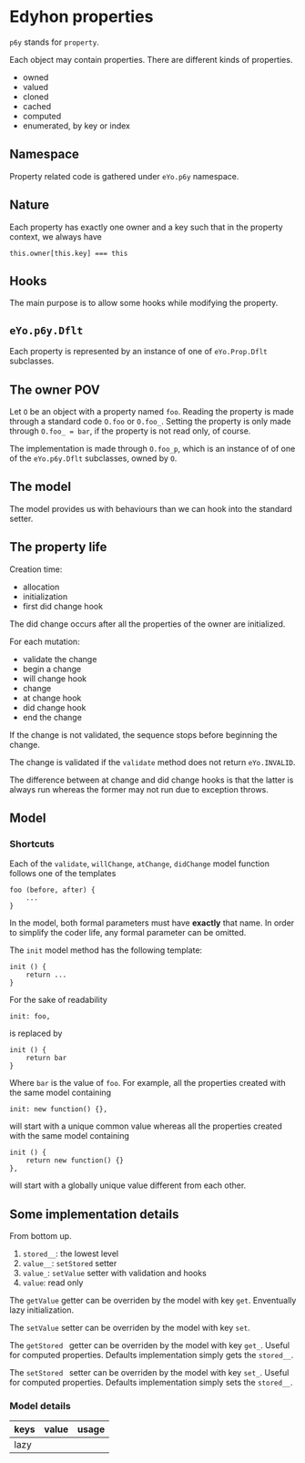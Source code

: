 # Edyhon properties

`p6y` stands for `property`.

Each object may contain properties.
There are different kinds of properties.

- owned
- valued
- cloned
- cached
- computed
- enumerated, by key or index
 
## Namespace

Property related code is gathered under `eYo.p6y` namespace.

## Nature

Each property has exactly one owner and a key such that in the property context, we always have
```
this.owner[this.key] === this
```

## Hooks
The main purpose is to allow some hooks while modifying the property.

## `eYo.p6y.Dflt`

Each property is represented by an instance of one of `eYo.Prop.Dflt` subclasses.
 
## The owner POV

Let `O` be an object with a property named `foo`.
Reading the property is made through a standard code `O.foo` or `O.foo_`. Setting the property is only made through `O.foo_ = bar`, if the property is not read only, of course.

The implementation is made through `O.foo_p`, which is an instance of of one of the `eYo.p6y.Dflt` subclasses, owned by `O`.

## The model

The model provides us with behaviours than we can hook into the standard setter.

## The property life

Creation time:

- allocation
- initialization
- first did change hook

The did change occurs after all the properties of the owner are initialized.

For each mutation:

- validate the change
- begin a change
- will change hook
- change
- at change hook
- did change hook
- end the change

If the change is not validated, the sequence stops before beginning the change.

The change is validated if the `validate` method does not return `eYo.INVALID`.

The difference between at change and did change hooks is that the latter is always run whereas the former may not run due to exception throws.


## Model

### Shortcuts

Each of the `validate`, `willChange`, `atChange`, `didChange` model function follows one of the templates

```
foo (before, after) {
	...
}
```
In the model, both formal parameters must have **exactly** that name.
In order to simplify the coder life, any formal parameter can be omitted.

The `init` model method has the following template:

```
init () {
	return ...
}
```
For the sake of readability

```
init: foo,
```
is replaced by
```
init () {
	return bar
}
```
Where `bar` is the value of `foo`.
For example, all the properties created with the same model containing

```
init: new function() {},
```
will start with a unique common value whereas all the properties created with the same model containing

```
init () {
	return new function() {}
},
```
will start with a globally unique value different from each other.

## Some implementation details

From bottom up.

1. `stored__`: the lowest level
2. `value__`: `setStored` setter
3. `value_`: `setValue` setter with validation and hooks
4. `value`: read only

The `getValue` getter can be overriden by the model with key `get`. Enventually lazy initialization.

The `setValue` setter can be overriden by the model with key `set`.

The `getStored ` getter can be overriden by the model with key `get_`. Useful for computed properties. Defaults implementation simply gets the `stored__`.

The `setStored ` setter can be overriden by the model with key `set_`. Useful for computed properties. Defaults implementation simply sets the `stored__`.

### Model details

| keys | value | usage |
|---|---|---|
| lazy | 
